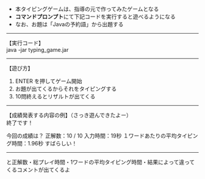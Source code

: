 * 本タイピングゲームは、指導の元で作ってみたゲームとなる
* **コマンドプロンプト**にて下記コードを実行すると遊べるようになる
* なお、お題は「Javaの予約語」から出題する  

***************************************************************************
【実行コード】  
java -jar typing_game.jar

***************************************************************************
【遊び方】  
1. ENTER を押してゲーム開始
2. お題が出てくるからそれをタイピングする
3. 10問終えるとリザルトが出てくる

***************************************************************************
【成績発表する内容の例】（さっき遊んできたよー）  
終了です！

今回の成績は？
正解数：10 / 10
入力時間：19秒
１ワードあたりの平均タイピング時間：1.96秒
すばらしい！
***************************************************************************
と正解数・総プレイ時間・1ワードの平均タイピング時間・結果によって違ってくるコメントが出てくるよ
